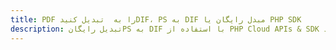 ---title: PDF را به  تبدیل کنیدDIF، PS به DIF مبدل رایگان یا PHP SDKdescription: تبدیل رایگانPS به DIF با استفاده از PHP Cloud APIs & SDK همچنین اسناد PDF را در Cloud ایجاد، ویرایش و رندر کنید.---